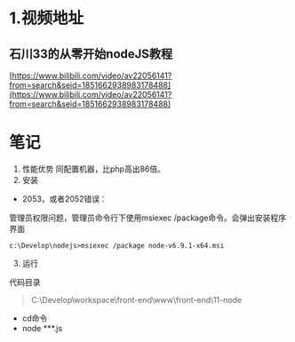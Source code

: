 # 1.视频地址
## 石川33的从零开始nodeJS教程
[https://www.bilibili.com/video/av22056141?from=search&seid=1851662938983178488](https://www.bilibili.com/video/av22056141?from=search&seid=1851662938983178488)
# 笔记
1. 性能优势
同配置机器，比php高出86倍。
2. 安装
- 2053，或者2052错误：

管理员权限问题，管理员命令行下使用msiexec  /package命令。会弹出安装程序界面

```
c:\Develop\nodejs>msiexec /package node-v6.9.1-x64.msi
```

3. 运行

代码目录
> C:\Develop\workspace\front-end\www\front-end\11-node

- cd命令
- node ***.js

